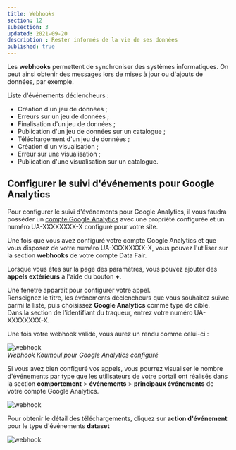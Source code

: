 ```yaml
---
title: Webhooks
section: 12
subsection: 3
updated: 2021-09-20
description : Rester informés de la vie de ses données
published: true
---
```


Les **webhooks** permettent de synchroniser des systèmes informatiques. On peut ainsi obtenir des messages lors de mises à jour ou d'ajouts de données, par exemple.

Liste d'événements déclencheurs&nbsp;:

* Création d'un jeu de données&nbsp;;
* Erreurs sur un jeu de données&nbsp;;
* Finalisation d'un jeu de données&nbsp;;
* Publication d'un jeu de données sur un catalogue&nbsp;;
* Téléchargement d'un jeu de données&nbsp;;
* Création d'un visualisation&nbsp;;
* Erreur sur une visualisation&nbsp;;
* Publication d'une visualisation sur un catalogue.

## Configurer le suivi d'événements pour Google Analytics

Pour configurer le suivi d'événements pour Google Analytics, il vous faudra posséder un [compte Google Analytics](https://support.google.com/analytics/answer/1008015?hl=fr) avec une propriété configurée et un numéro UA-XXXXXXXX-X configuré pour votre site.

Une fois que vous avez configuré votre compte Google Analytics et que vous disposez de votre numéro UA-XXXXXXXX-X, vous pouvez l'utiliser sur la section **webhooks** de votre compte Data&nbsp;Fair.

Lorsque vous êtes sur la page des paramètres, vous pouvez ajouter des **appels extérieurs** à l'aide du bouton **+**.

Une fenêtre apparaît pour configurer votre appel.  
Renseignez le titre, les événements déclencheurs que vous souhaitez suivre parmi la liste, puis choisissez **Google Analytics** comme type de cible.  
Dans la section de l'identifiant du traqueur, entrez votre numéro UA-XXXXXXXX-X.

Une fois votre webhook validé, vous aurez un rendu comme celui-ci&nbsp;:

![webhook](./images/user-guide-backoffice/web-2-identifiant.jpg)  
*Webhook Koumoul pour Google Analytics configuré*

Si vous avez bien configuré vos appels, vous pourrez visualiser le nombre d'événements par type que les utilisateurs de votre portail ont réalisés dans la section **comportement** > **événements** > **principaux événements** de votre compte Google Analytics.

![webhook](./images/user-guide-backoffice/web-3-events.jpg)

Pour obtenir le détail des téléchargements, cliquez sur **action d'événement** pour le type d'événements **dataset**

![webhook](./images/user-guide-backoffice/web-4-liste-events.jpg)
